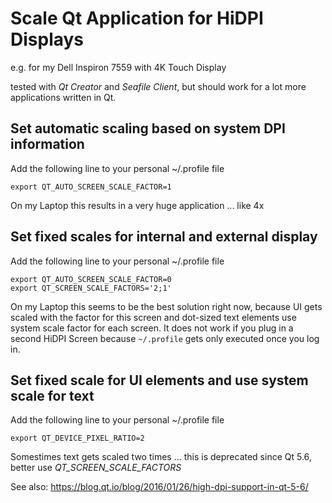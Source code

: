 # Scale Qt Application for HiDPI Displays

e.g. for my Dell Inspiron 7559 with 4K Touch Display

tested with *Qt Creator* and *Seafile Client*, but should work for a lot more applications written in Qt.

## Set automatic scaling based on system DPI information

Add the following line to your personal ~/.profile file
```
export QT_AUTO_SCREEN_SCALE_FACTOR=1
```
On my Laptop this results in a very huge application ... like 4x

## Set fixed scales for internal and external display

Add the following line to your personal ~/.profile file
```
export QT_AUTO_SCREEN_SCALE_FACTOR=0
export QT_SCREEN_SCALE_FACTORS='2;1'
```
On my Laptop this seems to be the best solution right now, because UI gets scaled with the factor for this screen and dot-sized text elements use system scale factor for each screen. It does not work if you plug in a second HiDPI Screen because ```~/.profile``` gets only executed once you log in.

## Set fixed scale for UI elements and use system scale for text

Add the following line to your personal ~/.profile file
```
export QT_DEVICE_PIXEL_RATIO=2
```
Somestimes text gets scaled two times ... this is deprecated since Qt 5.6, better use *QT_SCREEN_SCALE_FACTORS*


See also:
https://blog.qt.io/blog/2016/01/26/high-dpi-support-in-qt-5-6/
